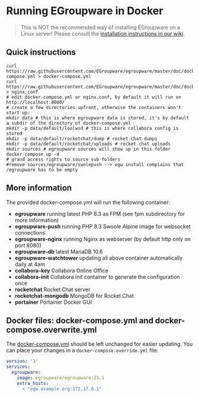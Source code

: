 # Running EGroupware in Docker

> This is NOT the recommended way of installing EGroupware on a Linux server! 
> Please consult the [installation instructions in our wiki](https://github.com/EGroupware/egroupware/wiki/Installation-using-egroupware-docker-RPM-DEB-package).

## Quick instructions
```
curl https://raw.githubusercontent.com/EGroupware/egroupware/master/doc/docker/docker-compose.yml > docker-compose.yml
curl https://raw.githubusercontent.com/EGroupware/egroupware/master/doc/docker/nginx.conf > nginx.conf
# edit docker-compose.yml or nginx.conf, by default it will run on http://localhost:8080/
# create a few directories upfront, otherwise the containers won't start up:
mkdir data # this is where egroupware data is stored, it's by default a subdir of the directory of docker-compose.yml
mkdir -p data/default/loolwsd # this is where collabora config is stored
mkdir -p data/default/rocketchat/dump # rocket.chat dumps
mkdir -p data/default/rocketchat/uploads # rocket.chat uploads
mkdir sources # egroupware sources will show up in this folder
docker-compose up -d
# grand access rights to source sub folders
#remove sources/egroupware/swolepush --> egw install complains that /egroupware has to be empty
```
## More information
The provided docker-compose.yml will run the following container:
* **egroupware** running latest PHP 8.3 as FPM (see fpm subdirectory for more information)
* **egroupware-push** running PHP 8.3 Swoole Alpine image for websocket connections
* **egroupware-nginx** running Nginx as webserver (by default http only on port 8080)
* **egroupware-db** latest MariaDB 10.6
* **egroupware-watchtower** updating all above container automatically daily at 4am
* **collabora-key** Collabora Online Office
* **collabora-init** Collabora init container to generate the configuration once
* **rocketchat** Rocket.Chat server
* **rocketchat-mongodb** MongoDB for Rocket.Chat
* **portainer** Portainer Docker GUI

## Docker files: docker-compose.yml and docker-compose.overwrite.yml
The [docker-compose.yml](docker-compose.yml) should be left unchanged for easier updating.
You can place your changes in a ```docker-compose.override.yml``` file:
```yml
version: '3'
services:
  egroupware:
    image: egroupware/egroupware:23.1
    extra_hosts:
      - "egw.example.org:172.17.0.1"
```
